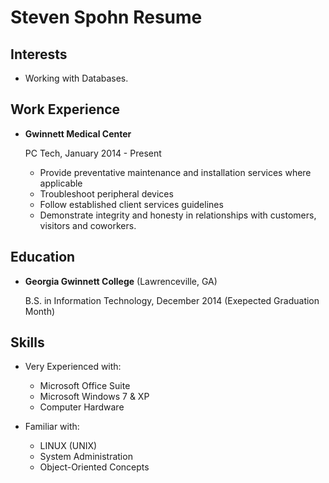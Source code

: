 Steven Spohn Resume
===============


Interests
---------

*   Working with Databases.


Work Experience
---------------

*  **Gwinnett Medical Center**

    PC Tech, January 2014 - Present
    
    -   Provide preventative maintenance and installation services where applicable
    -   Troubleshoot peripheral devices
    -   Follow established client services guidelines
    -   Demonstrate integrity and honesty in relationships with customers, visitors and coworkers. 


Education
---------

*   **Georgia Gwinnett College** (Lawrenceville, GA)

    B.S. in Information Technology, December 2014 (Exepected Graduation Month)


Skills
------

*   Very Experienced with:

    -   Microsoft Office Suite
    -   Microsoft Windows 7 & XP
    -   Computer Hardware
    
    
*   Familiar with:

    -   LINUX (UNIX)
    -   System Administration
    -   Object-Oriented Concepts

